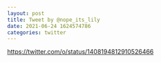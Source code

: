 ```yaml
--- 
layout: post 
title: Tweet by @nope_its_lily 
date: 2021-06-24 1624574786 
categories: twitter 
--- 
```

https://twitter.com/o/status/1408194812910526466